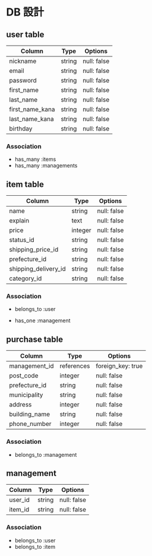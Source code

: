 # DB 設計

## user table

| Column             | Type                | Options                 |
|--------------------|---------------------|-------------------------|
| nickname           | string              | null: false             |
| email              | string              | null: false             |
| password           | string              | null: false             |
| first_name         | string              | null: false             |
| last_name          | string              | null: false             |
| first_name_kana    | string              | null: false             |
| last_name_kana     | string              | null: false             |
| birthday           | string              | null: false             |

### Association

* has_many :items
* has_many :managements

## item table

| Column               | Type                | Options                 |
|----------------------|---------------------|-------------------------|
| name                 | string              | null: false             |
| explain              | text                | null: false             |
| price                | integer             | null: false             |
| status_id            | string              | null: false             |
| shipping_price_id    | string              | null: false             |
| prefecture_id        | string              | null: false             |
| shipping_delivery_id | string              | null: false             |
| category_id          | string              | null: false             |


### Association

- belongs_to :user
* has_one :management

## purchase table

| Column             | Type                | Options                 |
|--------------------|---------------------|-------------------------|
| management_id      | references          | foreign_key: true       |
| post_code          | integer             | null: false             |
| prefecture_id      | string              | null: false             |
| municipality       | string              | null: false             |
| address            | integer             | null: false             |
| building_name      | string              | null: false             |
| phone_number       | integer             | null: false             |


### Association

- belongs_to :management

## management

| Column             | Type                | Options                 |
|--------------------|---------------------|-------------------------|
| user_id            | string              | null: false             |
| item_id            | string              | null: false             |

### Association

- belongs_to :user
- belongs_to :item
